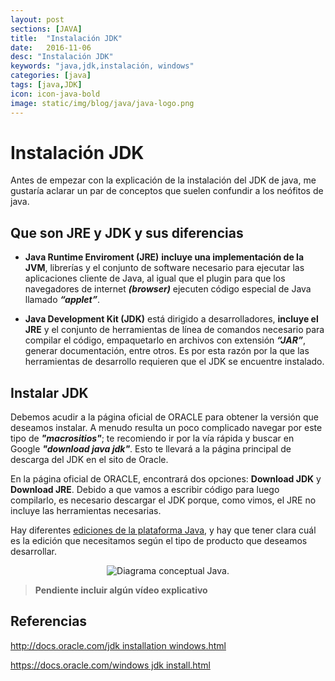 ```yaml
---
layout: post
sections: [JAVA]
title:  "Instalación JDK"
date:   2016-11-06
desc: "Instalación JDK"
keywords: "java,jdk,instalación, windows"
categories: [java]
tags: [java,JDK]
icon: icon-java-bold
image: static/img/blog/java/java-logo.png
---
```


# Instalación JDK #

Antes de empezar con la explicación de la instalación del JDK de java, me gustaría aclarar un par de conceptos que suelen confundir a los neófitos de java.

## Que son JRE y JDK y sus diferencias ##

- **Java Runtime Enviroment (JRE)** **incluye una implementación de la JVM**, librerías y el conjunto de software necesario para ejecutar las aplicaciones cliente de Java, al igual que el plugin para que los navegadores de internet ***(browser)*** ejecuten código especial de Java llamado ***“applet”***.

- **Java Development Kit (JDK)** está dirigido a desarrolladores, **incluye el JRE** y el conjunto de herramientas de línea de comandos necesario para compilar el código, empaquetarlo en archivos con extensión ***“JAR”***, generar documentación, entre otros. Es por esta razón por la que las herramientas de desarrollo requieren que el JDK se encuentre instalado.

## Instalar JDK ##

Debemos acudir a la página oficial de ORACLE para obtener la versión que deseamos instalar. A menudo resulta un poco complicado navegar por este tipo de ***"macrositios"***; te recomiendo ir por la vía rápida y buscar en Google ***"download java jdk"***. Esto te llevará a la página principal de descarga del JDK en el sito de Oracle.

<!--more-->

En la página oficial de ORACLE, encontrará dos opciones: **Download JDK** y **Download JRE**. Debido a que vamos a escribir código para luego compilarlo, es necesario descargar el JDK porque, como vimos, el JRE no incluye las herramientas necesarias.

Hay diferentes [ediciones de la plataforma Java](https://javiermartinalonso.github.io/java/2016/11/05/java-Primeros-Pasos-1.html "ediciones de la plataforma Java"), y hay que tener clara cuál es la edición que necesitamos según el tipo de producto que deseamos desarrollar.

<div style="text-align: center;margin: 1em;">
	<img src="{{ site.baseurl }}static/img/blog/java/ediciones_java.png" class="img-thumbnail" alt="Diagrama conceptual Java."/>
</div>

> **Pendiente incluir algún vídeo explicativo**

## Referencias ##

[http://docs.oracle.com/jdk installation windows.html](http://docs.oracle.com/javase/7/docs/webnotes/install/windows/jdk-installation-windows.html "http://docs.oracle.com/javase/7/docs/webnotes/install/windows/jdk-installation-windows.html")

[https://docs.oracle.com/windows jdk install.html](https://docs.oracle.com/javase/8/docs/technotes/guides/install/windows_jdk_install.html "https://docs.oracle.com/javase/8/docs/technotes/guides/install/windows_jdk_install.html")